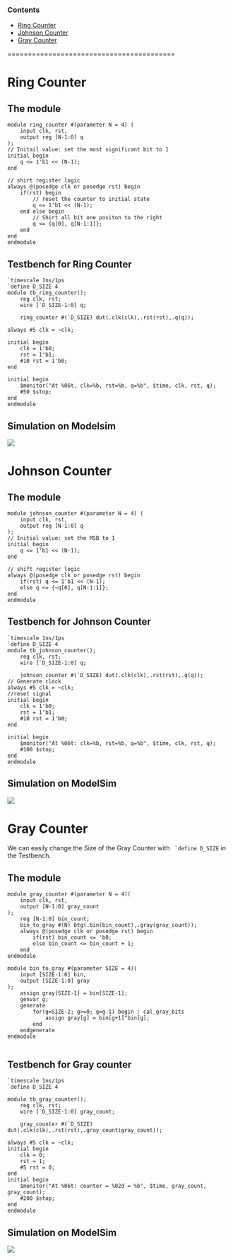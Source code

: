 ### Contents
- [Ring Counter](#ringcounter)
- [Johnson Counter](#johnsoncounter)
- [Gray Counter](#graycounter)

=========================================
<a name="ringcounter"></a>
# Ring Counter 
## The module
```
module ring_counter #(parameter N = 4) (
	input clk, rst,
	output reg [N-1:0] q
);
// Initail value: set the most significant bit to 1
initial begin
	q <= 1'b1 << (N-1);
end

// shirt register logic
always @(posedge clk or posedge rst) begin 
	if(rst) begin
		// reset the counter to initial state
		q <= 1'b1 << (N-1);
	end else begin
		// Shirt all bít one positon to the right
		q <= {q[0], q[N-1:1]};
	end
end
endmodule
```
## Testbench for Ring Counter
```
`timescale 1ns/1ps
`define D_SIZE 4
module tb_ring_counter();
	reg clk, rst;
	wire [`D_SIZE-1:0] q;
	
	ring_counter #(`D_SIZE) dut(.clk(clk),.rst(rst),.q(q));

always #5 clk = ~clk;

initial begin
	clk = 1'b0;
	rst = 1'b1;
	#10 rst = 1'b0;
end

initial begin
	$monitor("At %06t, clk=%b, rst=%b, q=%b", $time, clk, rst, q);
	#50 $stop;
end
endmodule
```
## Simulation on Modelsim 
<img src=https://i.imgur.com/Ffl31rl.png>

<a name="johnsoncounter"></a>
# Johnson Counter
## The module
```
module johnson_counter #(parameter N = 4) (
	input clk, rst,
	output reg [N-1:0] q
);
// Initial value: set the MSB to 1
initial begin
	q <= 1'b1 << (N-1);
end

// shift register logic
always @(posedge clk or posedge rst) begin
	if(rst) q <= 1'b1 << (N-1);
	else q <= {~q[0], q[N-1:1]};
end 
endmodule
```
## Testbench for Johnson Counter
```
`timescale 1ns/1ps
`define D_SIZE 4
module tb_johnson_counter();
	reg clk, rst;
	wire [`D_SIZE-1:0] q;

	johnson_counter #(`D_SIZE) dut(.clk(clk),.rst(rst),.q(q));
// Generate clock
always #5 clk = ~clk;
//reset signal
initial begin
	clk = 1'b0;
	rst = 1'b1;
	#10 rst = 1'b0;
end

initial begin
	$monitor("At %06t: clk=%b, rst=%b, q=%b", $time, clk, rst, q);
	#100 $stop;
end
endmodule
```
## Simulation on ModelSim 
<img src=https://i.imgur.com/v01zjgP.png>

<a name="graycounter"></a>
# Gray Counter
We can easily change the Size of the Gray Counter with ``` `define D_SIZE``` in the Testbench.

## The module
```
module gray_counter #(parameter N = 4)(
	input clk, rst,
	output [N-1:0] gray_count
);
	reg [N-1:0] bin_count;
	bin_to_gray #(N) btg(.bin(bin_count),.gray(gray_count));
	always @(posedge clk or posedge rst) begin
		if(rst) bin_count <= 'b0;
		else bin_count <= bin_count + 1;
	end
endmodule 

module bin_to_gray #(parameter SIZE = 4)(
	input [SIZE-1:0] bin,
	output [SIZE-1:0] gray
);
	assign gray[SIZE-1] = bin[SIZE-1];
	genvar g;
	generate
		for(g=SIZE-2; g>=0; g=g-1) begin : cal_gray_bits
			assign gray[g] = bin[g+1]^bin[g];
		end
	endgenerate
endmodule 
			
```
## Testbench for Gray counter
```
`timescale 1ns/1ps
`define D_SIZE 4

module tb_gray_counter();
	reg clk, rst;
	wire [`D_SIZE-1:0] gray_count;
	
	gray_counter #(`D_SIZE) dut(.clk(clk),.rst(rst),.gray_count(gray_count));
	
always #5 clk = ~clk;
initial begin 
	clk = 0; 
	rst = 1;
	#5 rst = 0;
end
initial begin
	$monitor("At %06t: counter = %02d = %b", $time, gray_count, gray_count);
	#200 $stop;
end
endmodule
```
## Simulation on ModelSim
<img src=https://i.imgur.com/vPcWkwE.png>

